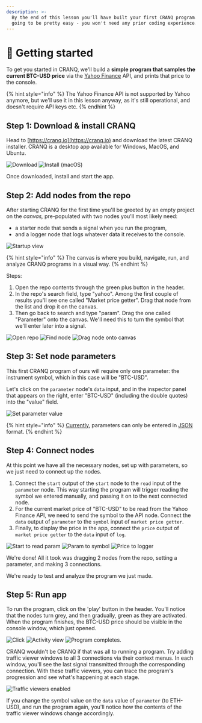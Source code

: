 ```yaml
---
description: >-
  By the end of this lesson you'll have built your first CRANQ program. It's
  going to be pretty easy - you won't need any prior coding experience.
---
```


# 🐣 Getting started

To get you started in CRANQ, we'll build a **simple program that samples the current BTC-USD price** via the [Yahoo Finance](https://uk.finance.yahoo.com/) API, and prints that price to the console.

{% hint style="info" %}
The Yahoo Finance API is not supported by Yahoo anymore, but we'll use it in this lesson anyway, as it's still operational, and doesn't require API keys etc.
{% endhint %}

## Step 1: Download & install CRANQ

Head to [https://cranq.io](https://cranq.io) and download the latest CRANQ installer. CRANQ is a desktop app available for Windows, MacOS, and Ubuntu.

![Download](../.gitbook/assets/Download.png) ![Install (macOS)](<../.gitbook/assets/Screenshot 2022-06-21 at 14.29.26.png>)

Once downloaded, install and start the app.

## Step 2: Add nodes from the repo

After starting CRANQ for the first time you'll be greeted by an empty project on the _canvas,_ pre-populated with two nodes you'll most likely need:

* a starter node that sends a signal when you run the program,
* and a logger node that logs whatever data it receives to the console.

![Startup view](<../.gitbook/assets/Screenshot 2022-06-21 at 16.58.46.png>)

{% hint style="info" %}
The canvas is where you build, navigate, run, and analyze CRANQ programs in a visual way.
{% endhint %}

Steps:

1. Open the repo contents through the green plus button in the header.
2. In the repo's search field, type "yahoo". Among the first couple of results you'll see one called "Market price getter". Drag that node from the list and drop it on the canvas.
3. Then go back to search and type "param". Drag the one called "Parameter" onto the canvas. We'll need this to turn the symbol that we'll enter later into a signal.

![Open repo](<../.gitbook/assets/Screenshot 2022-06-21 at 17.01.13.png>) ![Find node](<../.gitbook/assets/Screenshot 2022-06-21 at 17.02.53 (1).png>) ![Drag node onto canvas](<../.gitbook/assets/Screenshot 2022-06-21 at 17.05.22 (1).png>)

## Step 3: Set node parameters

This first CRANQ program of ours will require only one parameter: the instrument symbol, which in this case will be "BTC-USD".&#x20;

Let's click on the `parameter` node's `data` input, and in the inspector panel that appears on the right, enter "BTC-USD" (including the double quotes) into the "value" field.

![Set parameter value](<../.gitbook/assets/Screenshot 2022-06-21 at 17.09.01.png>)

{% hint style="info" %}
[Currently](../roadmap.md#forms), parameters can only be entered in [JSON](https://www.w3schools.com/whatis/whatis\_json.asp) format.
{% endhint %}

## Step 4: Connect nodes

At this point we have all the necessary nodes, set up with parameters, so we just need to connect up the nodes.

1. Connect the `start` output of the `start` node to the `read` input of the `parameter` node. This way starting the program will trigger reading the symbol we entered manually, and passing it on to the next connected node.
2. For the current market price of "BTC-USD" to be read from the Yahoo Finance API, we need to send the symbol to the API node. Connect the `data` output of `parameter` to the `symbol` input of `market price getter`.
3. Finally, to display the price in the app, connect the `price` output of `market price getter` to the `data` input of `log`.

![Start to read param](<../.gitbook/assets/Screenshot 2022-06-21 at 17.10.03.png>) ![Param to symbol](<../.gitbook/assets/Screenshot 2022-06-21 at 17.10.40.png>) ![Price to logger](<../.gitbook/assets/Screenshot 2022-06-21 at 17.11.10.png>)

We're done! All it took was dragging 2 nodes from the repo, setting a parameter, and making 3 connections.

We're ready to test and analyze the program we just made.

## Step 5: Run app

To run the program, click on the 'play' button in the header. You'll notice that the nodes turn grey, and then gradually, green as they are activated. When the program finishes, the BTC-USD price should be visible in the console window, which just opened.

![Click ](<../.gitbook/assets/Screenshot 2022-06-21 at 17.11.46.png>) ![Activity view](<../.gitbook/assets/Screenshot 2022-06-21 at 17.12.17.png>) ![Program completes.](<../.gitbook/assets/Screenshot 2022-06-21 at 17.12.20.png>)

CRANQ wouldn't be CRANQ if that was all to running a program. Try adding traffic viewer windows to all 3 connections via their context menus. In each window, you'll see the last signal transmitted through the corresponding connection. With these traffic viewers, you can trace the program's progression and see what's happening at each stage.

![Traffic viewers enabled](<../.gitbook/assets/Screenshot 2022-06-22 at 09.46.19.png>)

If you change the symbol value on the `data` value of `parameter` (to ETH-USD), and run the program again, you'll notice how the contents of the traffic viewer windows change accordingly.
